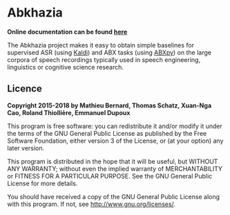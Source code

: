 # Abkhazia

**Online documentation can be found [here](https://abkhazia.readthedocs.io/en/latest/)**

The Abkhazia project makes it easy to obtain simple baselines for
supervised ASR (using [Kaldi](http://kaldi-asr.org)) and ABX tasks
(using [ABXpy](https://github.com/bootphon/ABXpy)) on the large corpora
of speech recordings typically used in speech engineering, linguistics
or cognitive science research.


## Licence

**Copyright 2015-2018 by Mathieu Bernard, Thomas Schatz, Xuan-Nga Cao, Roland Thiollière, Emmanuel Dupoux**

This program is free software: you can redistribute it and/or modify
it under the terms of the GNU General Public License as published by
the Free Software Foundation, either version 3 of the License, or
(at your option) any later version.

This program is distributed in the hope that it will be useful,
but WITHOUT ANY WARRANTY; without even the implied warranty of
MERCHANTABILITY or FITNESS FOR A PARTICULAR PURPOSE.  See the
GNU General Public License for more details.

You should have received a copy of the GNU General Public License
along with this program.  If not, see <http://www.gnu.org/licenses/>.
